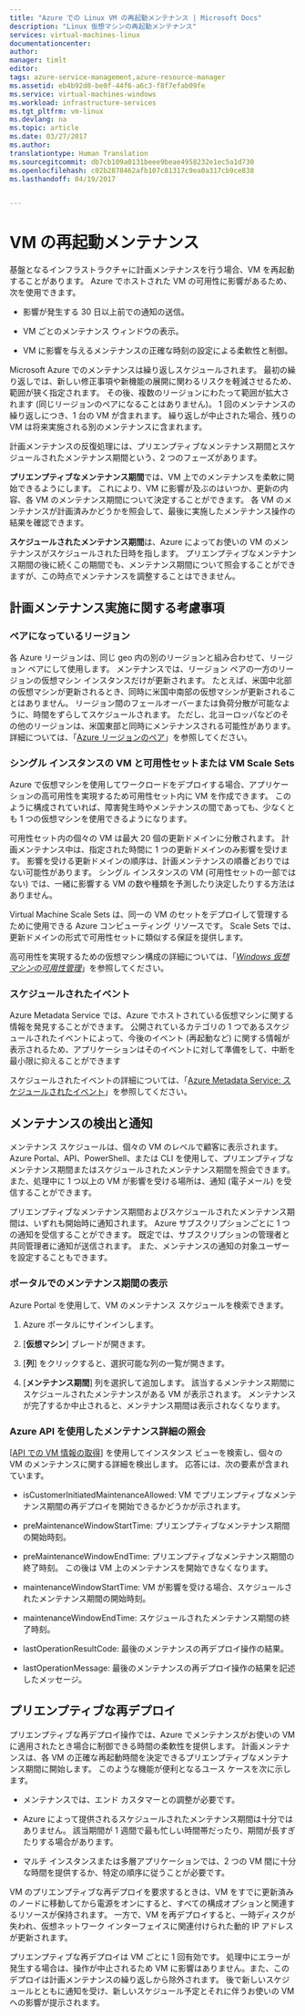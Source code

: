 ```yaml
---
title: "Azure での Linux VM の再起動メンテナンス | Microsoft Docs"
description: "Linux 仮想マシンの再起動メンテナンス"
services: virtual-machines-linux
documentationcenter: 
author: 
manager: timlt
editor: 
tags: azure-service-management,azure-resource-manager
ms.assetid: eb4b92d8-be0f-44f6-a6c3-f8f7efab09fe
ms.service: virtual-machines-windows
ms.workload: infrastructure-services
ms.tgt_pltfrm: vm-linux
ms.devlang: na
ms.topic: article
ms.date: 03/27/2017
ms.author: 
translationtype: Human Translation
ms.sourcegitcommit: db7cb109a0131beee9beae4958232e1ec5a1d730
ms.openlocfilehash: c02b2878462afb107c81317c9ea0a317cb9ce838
ms.lasthandoff: 04/19/2017


---
```


# <a name="vm-restarting-maintenance"></a>VM の再起動メンテナンス

基盤となるインフラストラクチャに計画メンテナンスを行う場合、VM を再起動することがあります。 Azure でホストされた VM の可用性に影響があるため、次を使用できます。

-   影響が発生する 30 日以上前での通知の送信。

-   VM ごとのメンテナンス ウィンドウの表示。

-   VM に影響を与えるメンテナンスの正確な時刻の設定による柔軟性と制御。

Microsoft Azure でのメンテナンスは繰り返しスケジュールされます。 最初の繰り返しでは、新しい修正事項や新機能の展開に関わるリスクを軽減させるため、範囲が狭く指定されます。 その後、複数のリージョンにわたって範囲が拡大されます (同じリージョンのペアになることはありません)。 1 回のメンテナンスの繰り返しにつき、1 台の VM が含まれます。 繰り返しが中止された場合、残りの VM は将来実施される別のメンテナンスに含まれます。

計画メンテナンスの反復処理には、プリエンプティブなメンテナンス期間とスケジュールされたメンテナンス期間という、2 つのフェーズがあります。

**プリエンプティブなメンテナンス期間**では、VM 上でのメンテナンスを柔軟に開始できるようにします。 これにより、VM に影響が及ぶのはいつか、更新の内容、各 VM のメンテナンス期間について決定することができます。 各 VM のメンテナンスが計画済みかどうかを照会して、最後に実施したメンテナンス操作の結果を確認できます。

**スケジュールされたメンテナンス期間**は、Azure によってお使いの VM のメンテナンスがスケジュールされた日時を指します。 プリエンプティブなメンテナンス期間の後に続くこの期間でも、メンテナンス期間について照会することができますが、この時点でメンテナンスを調整することはできません。

## <a name="availability-considerations-during-planned-maintenance"></a>計画メンテナンス実施に関する考慮事項 

### <a name="paired-regions"></a>ペアになっているリージョン

各 Azure リージョンは、同じ geo 内の別のリージョンと組み合わせて、リージョン ペアにして使用します。 メンテナンスでは、リージョン ペアの一方のリージョンの仮想マシン インスタンスだけが更新されます。 たとえば、米国中北部の仮想マシンが更新されるとき、同時に米国中南部の仮想マシンが更新されることはありません。 リージョン間のフェールオーバーまたは負荷分散が可能なように、時間をずらしてスケジュールされます。 ただし、北ヨーロッパなどのその他のリージョンは、米国東部と同時にメンテナンスされる可能性があります。
詳細については、「[Azure リージョンのペア](https://docs.microsoft.com/azure/best-practices-availability-paired-regions)」を参照してください。

### <a name="single-instance-vms-vs-availability-set-or-vm-scale-set"></a>シングル インスタンスの VM と可用性セットまたは VM Scale Sets

Azure で仮想マシンを使用してワークロードをデプロイする場合、アプリケーションの高可用性を実現するため可用性セット内に VM を作成できます。 このように構成されていれば、障害発生時やメンテナンスの間であっても、少なくとも 1 つの仮想マシンを使用できるようになります。

可用性セット内の個々の VM は最大 20 個の更新ドメインに分散されます。 計画メンテナンス中は、指定された時間に 1 つの更新ドメインのみ影響を受けます。 影響を受ける更新ドメインの順序は、計画メンテナンスの順番どおりではない可能性があります。 シングル インスタンスの VM (可用性セットの一部ではない) では、一緒に影響する VM の数や種類を予測したり決定したりする方法はありません。

Virtual Machine Scale Sets は、同一の VM のセットをデプロイして管理するために使用できる Azure コンピューティング リソースです。
Scale Sets では、更新ドメインの形式で可用性セットに類似する保証を提供します。 

高可用性を実現するための仮想マシン構成の詳細については、「[*Windows 仮想マシンの可用性管理*](manage-availability.md?toc=%2fazure%2fvirtual-machines%2flinux%2ftoc.json)」を参照してください。

### <a name="scheduled-events"></a>スケジュールされたイベント

Azure Metadata Service では、Azure でホストされている仮想マシンに関する情報を発見することができます。 公開されているカテゴリの 1 つであるスケジュールされたイベントによって、今後のイベント (再起動など) に関する情報が表示されるため、アプリケーションはそのイベントに対して準備をして、中断を最小限に抑えることができます

スケジュールされたイベントの詳細については、「[Azure Metadata Service: スケジュールされたイベント](../virtual-machines-scheduled-events.md)」を参照してください。

## <a name="maintenance-discovery-and-notifications"></a>メンテナンスの検出と通知

メンテナンス スケジュールは、個々の VM のレベルで顧客に表示されます。 Azure Portal、API、PowerShell、または CLI を使用して、プリエンプティブなメンテナンス期間またはスケジュールされたメンテナンス期間を照会できます。 また、処理中に 1 つ以上の VM が影響を受ける場所は、通知 (電子メール) を受信することができます。

プリエンプティブなメンテナンス期間およびスケジュールされたメンテナンス期間は、いずれも開始時に通知されます。 Azure サブスクリプションごとに 1 つの通知を受信することができます。 既定では、サブスクリプションの管理者と共同管理者に通知が送信されます。 また、メンテナンスの通知の対象ユーザーを設定することもできます。

### <a name="view-the-maintenance-window-in-the-portal"></a>ポータルでのメンテナンス期間の表示 

Azure Portal を使用して、VM のメンテナンス スケジュールを検索できます。

1.  Azure ポータルにサインインします。

2.  [**仮想マシン**] ブレードが開きます。

3.  [**列**] をクリックすると、選択可能な列の一覧が開きます。

4.  [**メンテナンス期間**] 列を選択して追加します。 該当するメンテナンス期間にスケジュールされたメンテナンスがある VM が表示されます。 メンテナンスが完了するか中止されると、メンテナンス期間は表示されなくなります。

### <a name="query-maintenance-details-using-the-azure-api"></a>Azure API を使用したメンテナンス詳細の照会

[[API での VM 情報の取得](https://docs.microsoft.com/rest/api/compute/virtualmachines/virtualmachines-get)] を使用してインスタンス ビューを検索し、個々の VM のメンテナンスに関する詳細を検出します。 応答には、次の要素が含まれています。

  - isCustomerInitiatedMaintenanceAllowed: VM でプリエンプティブなメンテナンス期間の再デプロイを開始できるかどうかが示されます。

  - preMaintenanceWindowStartTime: プリエンプティブなメンテナンス期間の開始時刻。

  - preMaintenanceWindowEndTime: プリエンプティブなメンテナンス期間の終了時刻。 この後は VM 上のメンテナンスを開始できなくなります。
    
  - maintenanceWindowStartTime: VM が影響を受ける場合、スケジュールされたメンテナンス期間の開始時刻。

  - maintenanceWindowEndTime: スケジュールされたメンテナンス期間の終了時刻。
  
  - lastOperationResultCode: 最後のメンテナンスの再デプロイ操作の結果。
 
  - lastOperationMessage: 最後のメンテナンスの再デプロイ操作の結果を記述したメッセージ。


## <a name="pre-emptive-redeploy"></a>プリエンプティブな再デプロイ

プリエンプティブな再デプロイ操作では、Azure でメンテナンスがお使いの VM に適用されたとき場合に制御できる時間の柔軟性を提供します。 計画メンテナンスは、各 VM の正確な再起動時間を決定できるプリエンプティブなメンテナンス期間に開始します。 このような機能が便利となるユース ケースを次に示します。

-   メンテナンスでは、エンド カスタマーとの調整が必要です。

-   Azure によって提供されるスケジュールされたメンテナンス期間は十分ではありません。
    該当期間が 1 週間で最も忙しい時間帯だったり、期間が長すぎたりする場合があります。

-   マルチ インスタンスまたは多層アプリケーションでは、2 つの VM 間に十分な時間を提供するか、特定の順序に従うことが必要です。

VM のプリエンプティブな再デプロイを要求するときは、VM をすでに更新済みのノードに移動してから電源をオンにすると、すべての構成オプションと関連するリソースが保持されます。 一方で、VM を再デプロイすると、一時ディスクが失われ、仮想ネットワーク インターフェイスに関連付けられた動的 IP アドレスが更新されます。

プリエンプティブな再デプロイは VM ごとに 1 回有効です。 処理中にエラーが発生する場合は、操作が中止されるため VM に影響はありません。また、このデプロイは計画メンテナンスの繰り返しから除外されます。 後で新しいスケジュールとともに通知を受け、新しいスケジュール予定とそれに伴うお使いの VM への影響が提示されます。

